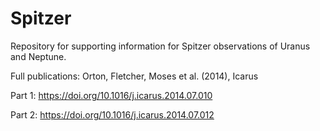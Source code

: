 # Spitzer

Repository for supporting information for Spitzer observations of Uranus and Neptune.

Full publications:  Orton, Fletcher, Moses et al. (2014), Icarus 

Part 1:  https://doi.org/10.1016/j.icarus.2014.07.010

Part 2:  https://doi.org/10.1016/j.icarus.2014.07.012

